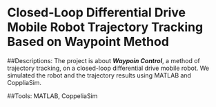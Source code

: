 # Closed-Loop Differential Drive Mobile Robot Trajectory Tracking Based on Waypoint Method
 
##Descriptions:
The project is about ***Waypoin Control***, a method of trajectory tracking, on a closed-loop differential drive mobile robot. We simulated the robot and the trajectory results using MATLAB and CoppliaSim.

##Tools:
MATLAB, CoppeliaSim
